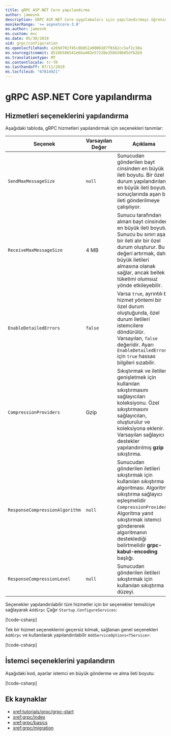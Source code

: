 ```yaml
---
title: gRPC ASP.NET Core yapılandırma
author: jamesnk
description: GRPC ASP.NET Core uygulamaları için yapılandırmayı öğrenin.
monikerRange: '>= aspnetcore-3.0'
ms.author: jamesnk
ms.custom: mvc
ms.date: 05/30/2019
uid: grpc/configuration
ms.openlocfilehash: e269d701f45c0b852a9006107f0162cc5af2c38a
ms.sourcegitcommit: 8516b586541e6ba402e57228e356639b85dfb2b9
ms.translationtype: MT
ms.contentlocale: tr-TR
ms.lasthandoff: 07/11/2019
ms.locfileid: "67814921"
---
```

# <a name="grpc-for-aspnet-core-configuration"></a>gRPC ASP.NET Core yapılandırma

## <a name="configure-services-options"></a>Hizmetleri seçeneklerini yapılandırma

Aşağıdaki tabloda, gRPC hizmetleri yapılandırmak için seçenekleri tanımlar:

| Seçenek | Varsayılan Değer | Açıklama |
| ------ | ------------- | ----------- |
| `SendMaxMessageSize` | `null` | Sunucudan gönderilen bayt cinsinden en büyük ileti boyutu. Bir özel durum yapılandırılan en büyük ileti boyutu sonuçlarında aşan bir ileti gönderilmeye çalışılıyor. |
| `ReceiveMaxMessageSize` | 4 MB | Sunucu tarafından alınan bayt cinsinden en büyük ileti boyutu. Sunucu bu sınırı aşan bir ileti alır bir özel durum oluşturur. Bu değeri artırmak, daha büyük iletileri almasına olanak sağlar, ancak bellek tüketimi olumsuz yönde etkileyebilir. |
| `EnableDetailedErrors` | `false` | Varsa `true`, ayrıntılı bir hizmet yöntemi bir özel durum oluştuğunda, özel durum iletileri istemcilere döndürülür. Varsayılan, `false` değeridir. Ayarı `EnableDetailedErrors` için `true` hassas bilgileri sızabilir. |
| `CompressionProviders` | Gzip | Sıkıştırmak ve iletileri genişletmek için kullanılan sıkıştırmasını sağlayıcıları koleksiyonu. Özel sıkıştırmasını sağlayıcıları, oluşturulur ve koleksiyona eklenir. Varsayılan sağlayıcı destekler yapılandırılmış **gzip** sıkıştırma. |
| `ResponseCompressionAlgorithm` | `null` | Sunucudan gönderilen iletileri sıkıştırmak için kullanılan sıkıştırma algoritması. Algoritma sıkıştırma sağlayıcı eşleşmelidir `CompressionProviders`. Algoritma yanıt sıkıştırmak istemci göndererek algoritmanın desteklediği belirtmelidir **grpc-kabul-encoding** başlığı. |
| `ResponseCompressionLevel` | `null` | Sunucudan gönderilen iletileri sıkıştırmak için kullanılan sıkıştırma düzeyi. |

Seçenekler yapılandırılabilir tüm hizmetler için bir seçenekler temsilciye sağlayarak `AddGrpc` Çağır `Startup.ConfigureServices`:

[!code-csharp[](~/grpc/configuration/sample/GrcpService/Startup.cs?name=snippet)]

Tek bir hizmet seçeneklerini geçersiz kılmak, sağlanan genel seçenekleri `AddGrpc` ve kullanılarak yapılandırılabilir `AddServiceOptions<TService>`:

[!code-csharp[](~/grpc/configuration/sample/GrcpService/Startup2.cs?name=snippet)]

## <a name="configure-client-options"></a>İstemci seçeneklerini yapılandırın

Aşağıdaki kod, ayarlar istemci en büyük gönderme ve alma ileti boyutu:

[!code-csharp[](~/grpc/configuration/sample/Program.cs?name=snippet&highlight=3-6)]

## <a name="additional-resources"></a>Ek kaynaklar

* <xref:tutorials/grpc/grpc-start>
* <xref:grpc/index>
* <xref:grpc/basics>
* <xref:grpc/migration>
